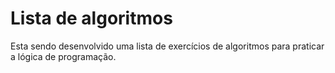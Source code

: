 # Lista de algoritmos
Esta sendo desenvolvido uma lista de exercícios de algoritmos para praticar a lógica de programação.
